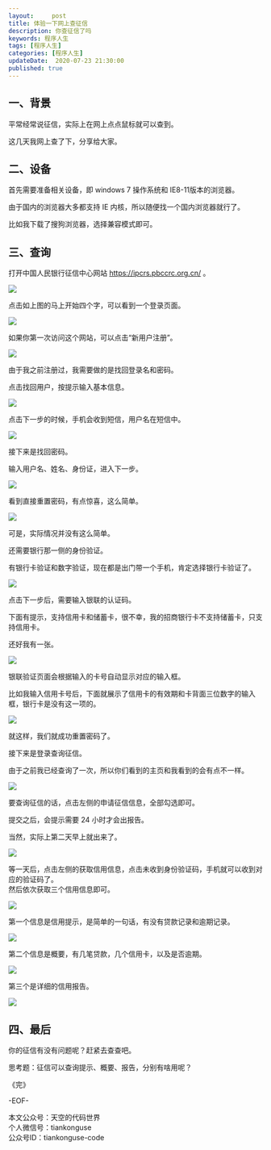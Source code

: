 ```yaml
---   
layout:     post  
title: 体验一下网上查征信  
description: 你查征信了吗  
keywords: 程序人生  
tags: [程序人生]    
categories: [程序人生]  
updateDate:  2020-07-23 21:30:00  
published: true  
---  
```




## 一、背景  


平常经常说征信，实际上在网上点点鼠标就可以查到。  


这几天我网上查了下，分享给大家。  



## 二、设备  


首先需要准备相关设备，即 windows 7 操作系统和 IE8-11版本的浏览器。  


由于国内的浏览器大多都支持 IE 内核，所以随便找一个国内浏览器就行了。  


比如我下载了搜狗浏览器，选择兼容模式即可。  



## 三、查询


打开中国人民银行征信中心网站 https://ipcrs.pbccrc.org.cn/ 。  


![](https://res2020.tiankonguse.com/images/2020/07/23/001.png)  


点击如上图的马上开始四个字，可以看到一个登录页面。  


![](https://res2020.tiankonguse.com/images/2020/07/23/002.png)  


如果你第一次访问这个网站，可以点击“新用户注册”。  


![](https://res2020.tiankonguse.com/images/2020/07/23/003.png)  


由于我之前注册过，我需要做的是找回登录名和密码。  


点击找回用户，按提示输入基本信息。  



![](https://res2020.tiankonguse.com/images/2020/07/23/004.png)  



点击下一步的时候，手机会收到短信，用户名在短信中。  


![](https://res2020.tiankonguse.com/images/2020/07/23/005.png)  


接下来是找回密码。  


输入用户名、姓名、身份证，进入下一步。  



![](https://res2020.tiankonguse.com/images/2020/07/23/006.png)  


看到直接重置密码，有点惊喜，这么简单。  



![](https://res2020.tiankonguse.com/images/2020/07/23/007.png)  


可是，实际情况并没有这么简单。  


还需要银行那一侧的身份验证。  


有银行卡验证和数字验证，现在都是出门带一个手机，肯定选择银行卡验证了。    



![](https://res2020.tiankonguse.com/images/2020/07/23/008.png)  



点击下一步后，需要输入银联的认证码。  


下面有提示，支持信用卡和储蓄卡，很不幸，我的招商银行卡不支持储蓄卡，只支持信用卡。  


还好我有一张。  



![](https://res2020.tiankonguse.com/images/2020/07/23/009.png)  


银联验证页面会根据输入的卡号自动显示对应的输入框。  


比如我输入信用卡号后，下面就展示了信用卡的有效期和卡背面三位数字的输入框，银行卡是没有这一项的。  


![](https://res2020.tiankonguse.com/images/2020/07/23/010.png)  


就这样，我们就成功重置密码了。  


接下来是登录查询征信。  


由于之前我已经查询了一次，所以你们看到的主页和我看到的会有点不一样。  


![](https://res2020.tiankonguse.com/images/2020/07/23/011.png)  


要查询征信的话，点击左侧的申请征信信息，全部勾选即可。  


提交之后，会提示需要 24 小时才会出报告。  


当然，实际上第二天早上就出来了。


![](https://res2020.tiankonguse.com/images/2020/07/23/012.png)  


等一天后，点击左侧的获取信用信息，点击未收到身份验证码，手机就可以收到对应的验证码了。  
然后依次获取三个信用信息即可。  



![](https://res2020.tiankonguse.com/images/2020/07/23/012.png)  





第一个信息是信用提示，是简单的一句话，有没有贷款记录和逾期记录。  


![](https://res2020.tiankonguse.com/images/2020/07/23/013.png)  


第二个信息是概要，有几笔贷款，几个信用卡，以及是否逾期。  


![](https://res2020.tiankonguse.com/images/2020/07/23/014.png)  


第三个是详细的信用报告。


![](https://res2020.tiankonguse.com/images/2020/07/23/015.png)  


## 四、最后  


你的征信有没有问题呢？赶紧去查查吧。  


思考题：征信可以查询提示、概要、报告，分别有啥用呢？  




《完》  


-EOF-  



本文公众号：天空的代码世界  
个人微信号：tiankonguse  
公众号ID：tiankonguse-code  
  

